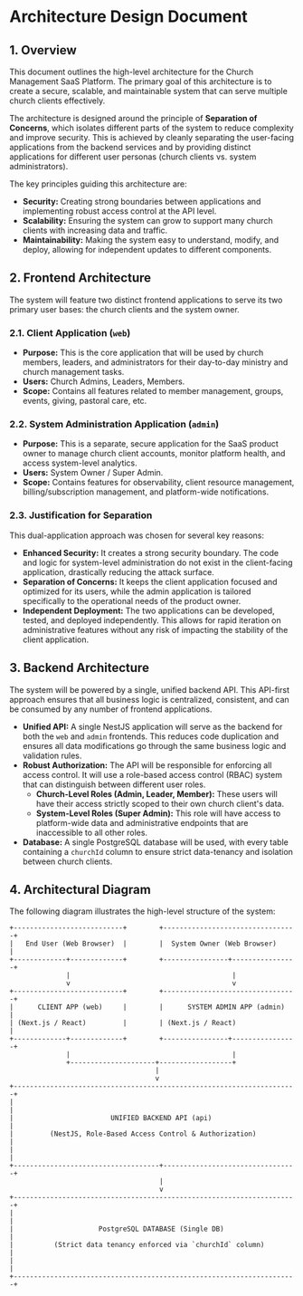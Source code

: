 # Architecture Design Document

## 1. Overview

This document outlines the high-level architecture for the Church Management SaaS Platform. The primary goal of this architecture is to create a secure, scalable, and maintainable system that can serve multiple church clients effectively.

The architecture is designed around the principle of **Separation of Concerns**, which isolates different parts of the system to reduce complexity and improve security. This is achieved by cleanly separating the user-facing applications from the backend services and by providing distinct applications for different user personas (church clients vs. system administrators).

The key principles guiding this architecture are:
- **Security:** Creating strong boundaries between applications and implementing robust access control at the API level.
- **Scalability:** Ensuring the system can grow to support many church clients with increasing data and traffic.
- **Maintainability:** Making the system easy to understand, modify, and deploy, allowing for independent updates to different components.

## 2. Frontend Architecture

The system will feature two distinct frontend applications to serve its two primary user bases: the church clients and the system owner.

### 2.1. Client Application (`web`)
- **Purpose:** This is the core application that will be used by church members, leaders, and administrators for their day-to-day ministry and church management tasks.
- **Users:** Church Admins, Leaders, Members.
- **Scope:** Contains all features related to member management, groups, events, giving, pastoral care, etc.

### 2.2. System Administration Application (`admin`)
- **Purpose:** This is a separate, secure application for the SaaS product owner to manage church client accounts, monitor platform health, and access system-level analytics.
- **Users:** System Owner / Super Admin.
- **Scope:** Contains features for observability, client resource management, billing/subscription management, and platform-wide notifications.

### 2.3. Justification for Separation
This dual-application approach was chosen for several key reasons:
- **Enhanced Security:** It creates a strong security boundary. The code and logic for system-level administration do not exist in the client-facing application, drastically reducing the attack surface.
- **Separation of Concerns:** It keeps the client application focused and optimized for its users, while the admin application is tailored specifically to the operational needs of the product owner.
- **Independent Deployment:** The two applications can be developed, tested, and deployed independently. This allows for rapid iteration on administrative features without any risk of impacting the stability of the client application.

## 3. Backend Architecture

The system will be powered by a single, unified backend API. This API-first approach ensures that all business logic is centralized, consistent, and can be consumed by any number of frontend applications.

- **Unified API:** A single NestJS application will serve as the backend for both the `web` and `admin` frontends. This reduces code duplication and ensures all data modifications go through the same business logic and validation rules.
- **Robust Authorization:** The API will be responsible for enforcing all access control. It will use a role-based access control (RBAC) system that can distinguish between different user roles.
  - **Church-Level Roles (Admin, Leader, Member):** These users will have their access strictly scoped to their own church client's data.
  - **System-Level Roles (Super Admin):** This role will have access to platform-wide data and administrative endpoints that are inaccessible to all other roles.
- **Database:** A single PostgreSQL database will be used, with every table containing a `churchId` column to ensure strict data-tenancy and isolation between church clients.

## 4. Architectural Diagram

The following diagram illustrates the high-level structure of the system:

```
+---------------------------+        +---------------------------------+
|   End User (Web Browser)  |        |  System Owner (Web Browser)     |
+-------------+-------------+        +----------------+----------------+
              |                                        |
              v                                        v
+---------------------------+        +---------------------------------+
|      CLIENT APP (web)     |        |      SYSTEM ADMIN APP (admin)   |
| (Next.js / React)         |        | (Next.js / React)               |
+-------------+-------------+        +----------------+----------------+
              |                                        |
              +---------------------+------------------+
                                    |
                                    v
+----------------------------------------------------------------------+
|                                                                      |
|                        UNIFIED BACKEND API (api)                       |
|         (NestJS, Role-Based Access Control & Authorization)          |
|                                                                      |
+------------------------------------+---------------------------------+
                                     |
                                     v
+----------------------------------------------------------------------+
|                                                                      |
|                     PostgreSQL DATABASE (Single DB)                  |
|          (Strict data tenancy enforced via `churchId` column)        |
|                                                                      |
+----------------------------------------------------------------------+
```
